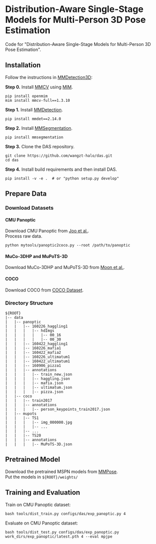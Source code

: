 # Distribution-Aware Single-Stage Models for Multi-Person 3D Pose Estimation
Code for "Distribution-Aware Single-Stage Models for Multi-Person 3D Pose Estimation".

## Installation

Follow the instructions in [MMDetection3D](https://github.com/open-mmlab/mmdetection3d):

**Step 0.** Install [MMCV](https://github.com/open-mmlab/mmcv) using [MIM](https://github.com/open-mmlab/mim).
```shell
pip install openmim
mim install mmcv-full==1.3.10
```

**Step 1.** Install [MMDetection](https://github.com/open-mmlab/mmdetection).
```shell
pip install mmdet==2.14.0
```

**Step 2.** Install [MMSegmentation](https://github.com/open-mmlab/mmsegmentation).
```shell
pip install mmsegmentation
```

**Step 3.** Clone the DAS repository.
```shell
git clone https://github.com/wangzt-halo/das.git
cd das
```

**Step 4.** Install build requirements and then install DAS.
```shell
pip install -v -e .  # or "python setup.py develop"
```

## Prepare Data

### Download Datasets

#### CMU Panoptic
Download CMU Panoptic from [Joo et al.](https://github.com/CMU-Perceptual-Computing-Lab/panoptic-toolbox). \
Process raw data.
```angular2html
python mytools/panoptic2coco.py --root /path/to/panoptic
```

#### MuCo-3DHP and MuPoTS-3D
Download MuCo-3DHP and MuPoTS-3D from [Moon et al.](https://github.com/mks0601/3DMPPE_POSENET_RELEASE).

#### COCO
Download COCO from [COCO Dataset](https://cocodataset.org/).


### Directory Structure
```
${ROOT}
|-- data
|   |-- panoptic
|   |   |-- 160226_haggling1
|   |   |   |-- hdImgs
|   |   |   |   |-- 00_16
|   |   |   |   |-- 00_30
|   |   |-- 160422_haggling1
|   |   |-- 160226_mafia1
|   |   |-- 160422_mafia2
|   |   |-- 160226_ultimatum1
|   |   |-- 160422_ultimatum1
|   |   |-- 160906_pizza1
|   |   |-- annotations
|   |   |   |-- train_new.json
|   |   |   |-- haggling.json
|   |   |   |-- mafia.json
|   |   |   |-- ultimatum.json
|   |   |   |-- pizza.json
|   |-- coco
|   |   |-- train2017
|   |   |-- annotations
|   |   |   |-- person_keypoints_train2017.json
|   |-- mupots
|   |   |-- TS1
|   |   |   |-- img_000000.jpg
|   |   |   |-- ...
|   |   |-- ...
|   |   |-- TS20
|   |   |-- annotations
|   |   |   |-- MuPoTS-3D.json
```

## Pretrained Model
Download the pretrained MSPN models from [MMPose](https://mmpose.readthedocs.io/en/latest/papers/backbones.html?highlight=mspn#mspn-arxiv-2019).\
Put the models in ```${ROOT}/weights/```

## Training and Evaluation
Train on CMU Panoptic dataset:
```angular2html
bash tools/dist_train.py configs/das/exp_panoptic.py 4
```

Evaluate on CMU Panoptic dataset:
```angular2html
bash tools/dist_test.py configs/das/exp_panoptic.py work_dirs/exp_panoptic/latest.pth 4 --eval mpjpe
```
